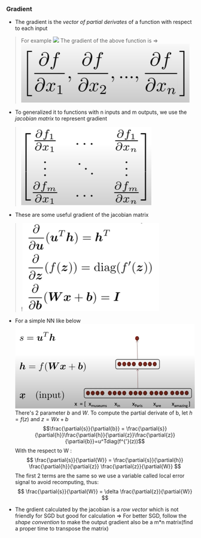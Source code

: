 ### Gradient
* The gradient is the *vector of partial derivates* of a function with respect to each input
> For example
> ![](images/![](../2024-05-26-02-34-38.png).png)
> The gradient of the above function is =>
> ![](images/![alt%20text](image-1.png).png)
* To generalized it to functions with n inputs and m outputs, we use the *jacobian matrix* to represent gradient
> ![](images/![alt%20text](image-2.png).png)
* These are some useful gradient of the jacobian matrix
>!![](images/[alt%20text](image-5.png).png)
* For a simple NN like below
![](images/![alt%20text](image-4.png).png)
 There's 2 parameter *b* and *W*. To compute the partial derivate of b, let $h=f(z)$ and $z=Wx+b$
 $$\frac{\partial{s}}{\partial{b}} = \frac{\partial{s}}{\partial{h}}\frac{\partial{h}}{\partial{z}}\frac{\partial{z}}{\partial{b}}=u^Tdiag(f^{'}(z))$$
 With the respect to W :
$$ 
\frac{\partial{s}}{\partial{W}} = \frac{\partial{s}}{\partial{h}} \frac{\partial{h}}{\partial{z}} \frac{\partial{z}}{\partial{W}} 
$$
The first 2 terms are the same so we use a variable called local error signal to avoid recomputing, thus:
$$ 
\frac{\partial{s}}{\partial{W}} = \delta \frac{\partial{z}}{\partial{W}} 
$$

* The grdient calculated by the jacobian is a *row vector* which is not friendly for SGD but good for calculation
    => For better SGD, follow the *shape convention* to make the output gradient also be a m\*n matrix(find a proper time to transpose the matrix)
